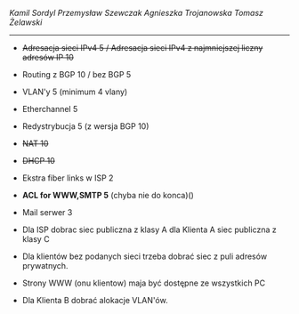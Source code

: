 _Kamil Sordyl_
_Przemysław Szewczak_
_Agnieszka Trojanowska_
_Tomasz Żelawski_

---

- ~~Adresacja sieci IPv4 5 / Adresacja sieci IPv4 z najmniejszej liczny adresów IP 10~~
- Routing z BGP 10 / bez BGP 5
- VLAN'y 5 (minimum 4 vlany)
- Etherchannel 5
- Redystrybucja 5 (z wersja BGP 10)
- ~~NAT 10~~
- ~~DHCP 10~~
- Ekstra fiber links w ISP 2
- **ACL for WWW,SMTP 5** (chyba nie do konca)()
- Mail serwer 3

- Dla ISP dobrac siec publiczna z klasy A dla Klienta A siec publiczna z klasy C
- Dla klientów bez podanych sieci trzeba dobrać siec z puli adresów prywatnych.
- Strony WWW (onu klientow) maja być dostępne ze wszystkich PC
- Dla Klienta B dobrać alokacje VLAN'ów.
